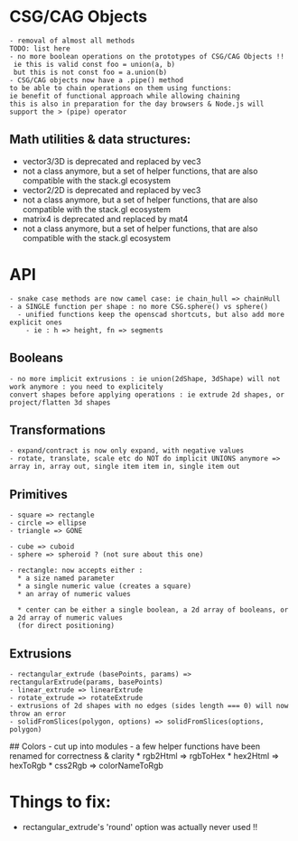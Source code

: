 
# CSG/CAG Objects
    - removal of almost all methods
    TODO: list here 
    - no more boolean operations on the prototypes of CSG/CAG Objects !!
     ie this is valid const foo = union(a, b) 
     but this is not const foo = a.union(b)
    - CSG/CAG objects now have a .pipe() method
    to be able to chain operations on them using functions:
    ie benefit of functional approach while allowing chaining
    this is also in preparation for the day browsers & Node.js will
    support the > (pipe) operator 

## Math utilities & data structures:
 * vector3/3D is deprecated and replaced by vec3
  * not a class anymore, but a set of helper functions, that are also compatible with the stack.gl ecosystem
 * vector2/2D is deprecated and replaced by vec3
  * not a class anymore, but a set of helper functions, that are also compatible with the stack.gl ecosystem
 * matrix4 is deprecated and replaced by mat4
  * not a class anymore, but a set of helper functions, that are also compatible with the stack.gl ecosystem
# API

    - snake case methods are now camel case: ie chain_hull => chainHull
    - a SINGLE function per shape : no more CSG.sphere() vs sphere()
      - unified functions keep the openscad shortcuts, but also add more explicit ones
        - ie : h => height, fn => segments

  ## Booleans

    - no more implicit extrusions : ie union(2dShape, 3dShape) will not work anymore : you need to explicitely
    convert shapes before applying operations : ie extrude 2d shapes, or project/flatten 3d shapes

  ## Transformations

    - expand/contract is now only expand, with negative values
    - rotate, translate, scale etc do NOT do implicit UNIONS anymore => array in, array out, single item item in, single item out

  ## Primitives

    - square => rectangle
    - circle => ellipse
    - triangle => GONE

    - cube => cuboid
    - sphere => spheroid ? (not sure about this one)

    - rectangle: now accepts either :
      * a size named parameter
      * a single numeric value (creates a square)
      * an array of numeric values 

      * center can be either a single boolean, a 2d array of booleans, or a 2d array of numeric values
      (for direct positioning)

  ## Extrusions

    - rectangular_extrude (basePoints, params) => rectangularExtrude(params, basePoints)
    - linear_extrude => linearExtrude
    - rotate_extrude => rotateExtrude
    - extrusions of 2d shapes with no edges (sides length === 0) will now throw an error
    - solidFromSlices(polygon, options) => solidFromSlices(options, polygon)

  ## Colors
    - cut up into modules
    - a few helper functions have been renamed for correctness & clarity
      * rgb2Html => rgbToHex
      * hex2Html => hexToRgb
      * css2Rgb => colorNameToRgb

# Things to fix:

- rectangular_extrude's 'round' option was actually never used !!